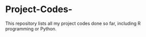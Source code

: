 # Project-Codes-
This repository lists all my project codes done so far, including R programming or Python. 
